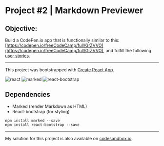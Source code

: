 # Project #2 | Markdown Previewer

## Objective:
Build a CodePen.io app that is functionally similar to this: [https://codepen.io/freeCodeCamp/full/GrZVVO](https://codepen.io/freeCodeCamp/full/GrZVVO), and fulfill the following [user stories](https://learn.freecodecamp.org/front-end-libraries/front-end-libraries-projects/build-a-markdown-previewer).

-----

This project was bootstrapped with [Create React App](https://github.com/facebookincubator/create-react-app).

![react](https://img.shields.io/badge/react-16.4.1-blue.svg)
![marked](https://img.shields.io/badge/marked-0.4.0-blue.svg)
![react-bootstrap](https://img.shields.io/badge/react--bootstrap-0.32.1-blue.svg)

## Dependencies
- Marked (render Markdown as HTML)
- React-bootstrap (for styling)

````
npm install marked --save
npm install react-bootstrap --save
````

----

My solution for this project is also available on [codesandbox.io](https://codesandbox.io/s/84jmkx5ywj).